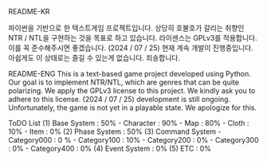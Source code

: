 README-KR

파이썬을 기반으로 한 텍스트게임 프로젝트입니다.
상당히 호불호가 갈리는 취향인 NTR / NTL을 구현하는 것을 목표로 하고 있습니다.
라이센스는 GPLv3를 적용합니다.
이를 꼭 준수해주시면 좋겠습니다.
(2024 / 07 / 25) 현재 계속 개발이 진행중입니다. 아쉽게도 이 상태로는 즐길 수 있는게 없습니다. 죄송합니다.

README-ENG
This is a text-based game project developed using Python.
Our goal is to implement NTR/NTL, which are genres that can be quite polarizing.
We apply the GPLv3 license to this project.
We kindly ask you to adhere to this license.
(2024 / 07 / 25) development is still ongoing. Unfortunately, the game is not yet in a playable state. We apologize for this.

ToDO List
(1) Base System : 50%
    - Character : 90%
    - Map : 80%
    - Cloth : 10%
    - Item : 0%
(2) Phase System : 50%
(3) Command System
    - Category000 : 0 %
    - Category100 : 10%
    - Category200 : 0%
    - Category300 : 0%
    - Category400 : 0%
(4) Event System : 0%
(5) ETC : 0%
